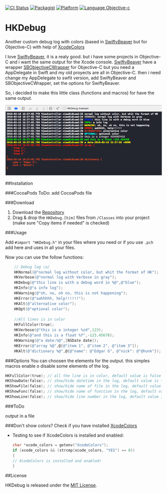 [![CI Status](http://img.shields.io/travis/hunk/SlideMenu3D.svg?style=flat)](https://travis-ci.org/hunk/HKDebug)
[![Packagist](https://img.shields.io/packagist/l/doctrine/orm.svg)](https://raw.githubusercontent.com/hunk/HKDebug/master/LICENSE)
[![Platform](https://img.shields.io/cocoapods/p/SlideMenu3D.svg?style=flat)](https://github.com/hunk/HKDebug)
[![Language Objective-c](https://img.shields.io/badge/Language-Objective%20C-yellow.svg)](https://developer.apple.com/library/mac/documentation/Cocoa/Conceptual/ProgrammingWithObjectiveC/Introduction/Introduction.html)

# HKDebug
Another custom debug log with colors (based in [SwiftyBeaver](https://github.com/SwiftyBeaver/SwiftyBeaver) but for Objective-C) with help of [XcodeColors](https://github.com/robbiehanson/XcodeColors)

I love [SwiftyBeaver](https://github.com/SwiftyBeaver/SwiftyBeaver), it is a realy good. but i have some projects in Objective-C and i want the same output for the Xcode console. [SwiftyBeaver](https://github.com/SwiftyBeaver/SwiftyBeaver) have a wrapper [SBObjectiveCWrapper](https://github.com/SwiftyBeaver/SBObjectiveCWrapper) for Objective-C but you need a AppDelegate in Swift and my old proyects are all in Objective-C. then i need change my AppDelegate to swfit version, add SwiftyBeaver and SBObjectiveCWrapper, set the options for SwiftyBeaver.

So, i decided to make this little class (functions and macros) for have the same output.

<img src="https://raw.githubusercontent.com/hunk/MediaDemo/master/HKDebug/console.png">

##Installation

###CocoaPods
ToDo: add CocoaPods file

###Download
1. Download the [Repository](https://github.com/hunk/HKDebug/archive/master.zip)
2. Drag & drop the `HKDebug.[h|m]` files from `/Classes` into your project (make sure "Copy items if needed" is checked)

###Usage

Add `#import "HKDebug.h"` in your files where you need or if you use `.pch` add here and uses in all your files.

Now you can use the follow functions: 

```objective-c
    // Debug log \o/
    HKNormal(@"normal log without color, but whit the format of HK");
    HKVerbose(@"normal log with Verbose in gray");
    HKDebug(@"this line is with a debug word in %@",@"blue");
    HKInfo(@"a info log");
    HKWarning(@"oh, no, oh no, this is not happening");
    HKError(@"aahhhhh, help!!!!!!");
    HKAlt(@"alternative color");
    HKOpt(@"optional color");
    
    //All lines is in color
    HKFullColor(true);
    HKVerbose(@"this is a integer %zd",123);
    HKInfo(@"and this is a float %f",-123.45678);
    HKWarning(@"a date:%@",[NSDate date]);
    HKError(@"array %@",@[@"item 1", @"item 2", @"item 3"]);
    HKAlt(@"dictionary %@",@{@"name": @"Edgar G", @"nick": @"@hunk"});
```


###Options
You can choosen the elements for the output. this simples macros enable o disable some elements of the log.

```objective-c
HKFullColor(true); // all the line is in color, default value is false
HKShowDate(false); // show/hide datetime in the log, default value is true
HKShowFile(false); // show/hide name of file in the log, default value is true
HKShowFunc(false); // show/hide name of function in the log, default value is true
HKShowLine(false); // show/hide line number in the log, default value is true

```

###ToDo

output in a file


###Don't show colors?
Check if you have installed [XcodeColors](https://github.com/robbiehanson/XcodeColors)

-  Testing to see if XcodeColors is installed and enabled:

	```objective-c
	char *xcode_colors = getenv("XcodeColors");
	if (xcode_colors && (strcmp(xcode_colors, "YES") == 0))
	{
   	// XcodeColors is installed and enabled!
	}
	```


##License

HKDebug is released under the [MIT License](https://github.com/hunk/HKDebug/blob/master/LICENSE).
